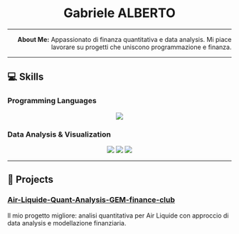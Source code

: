 <h1 align="center">Gabriele ALBERTO</h1>

---

<p align="right">
  <strong>About Me:</strong>  
  Appassionato di finanza quantitativa e data analysis. Mi piace lavorare su progetti che uniscono programmazione e finanza.
</p>

---

## 💻 Skills

### Programming Languages
<p align="center">
  <img src="https://img.shields.io/badge/Python-3776AB?style=for-the-badge&logo=python&logoColor=white" />
</p>

### Data Analysis & Visualization
<p align="center">
  <img src="https://img.shields.io/badge/Pandas-150458?style=for-the-badge&logo=pandas&logoColor=white" />
  <img src="https://img.shields.io/badge/NumPy-013243?style=for-the-badge&logo=numpy&logoColor=white" />
  <img src="https://img.shields.io/badge/Matplotlib-11557C?style=for-the-badge&logo=matplotlib&logoColor=white" />
</p>

---

## 📂 Projects

### [Air-Liquide-Quant-Analysis-GEM-finance-club](https://github.com/gabrielealberto/Air-Liquide-Quant-Analysis-GEM-finance-club)
Il mio progetto migliore: analisi quantitativa per Air Liquide con approccio di data analysis e modellazione finanziaria.

